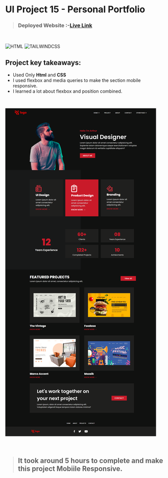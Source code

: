 # UI Project 15 - Personal Portfolio

> ### **Deployed Website** :-[Live Link](https://ui-project-15.netlify.app/)
<br>

![HTML](https://img.shields.io/badge/Html-5-E34F26?style=for-the-badge&logo=HTML5)
![TAILWINDCSS](https://img.shields.io/badge/Css-3-06B6D4?style=for-the-badge&logo=css3)

## Project key takeaways:

  - Used Only **Html** and **CSS**
  - I used flexbox and media queries to make the section mobile responsive.
  - I learned a lot about flexbox and position combined.

  <br>

![Project-Image](image-15.png)

<br>

> ## It took around 5 hours to complete and make this project **Mobiile** Responsive.
